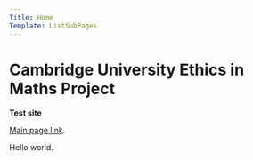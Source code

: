```yaml
---
Title: Home
Template: ListSubPages
---
```


# Cambridge University Ethics in Maths Project

**Test site**

[Main page link](/course/course).

Hello world.
